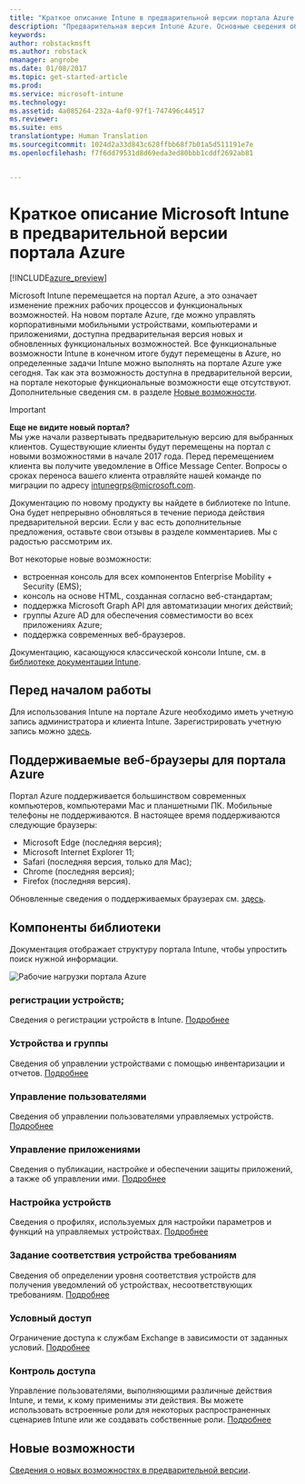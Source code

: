 ```yaml
---
title: "Краткое описание Intune в предварительной версии портала Azure | Предварительная версия Intune Azure | Документация Майкрософт"
description: "Предварительная версия Intune Azure. Основные сведения об Intune в предварительной версии портала Azure и об управлении устройствами с помощью Intune."
keywords: 
author: robstackmsft
ms.author: robstack
nmanager: angrobe
ms.date: 01/08/2017
ms.topic: get-started-article
ms.prod: 
ms.service: microsoft-intune
ms.technology: 
ms.assetid: 4a085264-232a-4af0-97f1-747496c44517
ms.reviewer: 
ms.suite: ems
translationtype: Human Translation
ms.sourcegitcommit: 1024d2a33d843c628ffbb68f7b01a5d511191e7e
ms.openlocfilehash: f7f6dd79531d8d69eda3ed80bbb1cddf2692ab81


---
```



# <a name="introduction-to-microsoft-intune-in-the-azure-portal-preview"></a>Краткое описание Microsoft Intune в предварительной версии портала Azure


[!INCLUDE[azure_preview](../includes/azure_preview.md)]

Microsoft Intune перемещается на портал Azure, а это означает изменение прежних рабочих процессов и функциональных возможностей.
На новом портале Azure, где можно управлять корпоративными мобильными устройствами, компьютерами и приложениями, доступна предварительная версия новых и обновленных функциональных возможностей.
Все функциональные возможности Intune в конечном итоге будут перемещены в Azure, но определенные задачи Intune можно выполнять на портале Azure уже сегодня. Так как эта возможность доступна в предварительной версии, на портале некоторые функциональные возможности еще отсутствуют. Дополнительные сведения см. в разделе [Новые возможности](#what's-new-in-the-preview).

> [!IMPORTANT]
> **Еще не видите новый портал?**<br>
> Мы уже начали развертывать предварительную версию для выбранных клиентов. Существующие клиенты будут перемещены на портал с новыми возможностями в начале 2017 года. Перед перемещением клиента вы получите уведомление в Office Message Center. Вопросы о сроках переноса вашего клиента отравляйте нашей команде по миграции по адресу [intunegrps@microsoft.com](mailto:intunegrps@microsoft.com).


Документацию по новому продукту вы найдете в библиотеке по Intune. Она будет непрерывно обновляться в течение периода действия предварительной версии. Если у вас есть дополнительные предложения, оставьте свои отзывы в разделе комментариев. Мы с радостью рассмотрим их.

<!--- You can view the new Intune technical preview console in Azure at [portal.azure.com]. --->

Вот некоторые новые возможности:

- встроенная консоль для всех компонентов Enterprise Mobility + Security (EMS);
- консоль на основе HTML, созданная согласно веб-стандартам;
- поддержка Microsoft Graph API для автоматизации многих действий;
- группы Azure AD для обеспечения совместимости во всех приложениях Azure;
- поддержка современных веб-браузеров.

Документацию, касающуюся классической консоли Intune, см. в [библиотеке документации Intune](https://docs.microsoft.com/en-us/intune/).

## <a name="before-you-start"></a>Перед началом работы

Для использования Intune на портале Azure необходимо иметь учетную запись администратора и клиента Intune. Зарегистрировать учетную запись можно [здесь](https://portal.office.com/Signup/Signup.aspx?OfferId=40BE278A-DFD1-470a-9EF7-9F2596EA7FF9&dl=INTUNE_A&ali=1#0%20).

## <a name="supported-web-browsers-for-the-azure-portal"></a>Поддерживаемые веб-браузеры для портала Azure

Портал Azure поддерживается большинством современных компьютеров, компьютерами Mac и планшетными ПК. Мобильные телефоны не поддерживаются.
В настоящее время поддерживаются следующие браузеры:

- Microsoft Edge (последняя версия);
- Microsoft Internet Explorer 11;
- Safari (последняя версия, только для Mac);
- Chrome (последняя версия);
- Firefox (последняя версия).

Обновленные сведения о поддерживаемых браузерах см. [здесь](https://docs.microsoft.com/azure/azure-preview-portal-supported-browsers-devices).

## <a name="whats-in-this-library"></a>Компоненты библиотеки

Документация отображает структуру портала Intune, чтобы упростить поиск нужной информации.

![Рабочие нагрузки портала Azure](./media/azure-portal-workloads.png)

<!--- ### Plan and design
Information to help you plan and design your Intune environment.
[Read more](/intune-azure/plan-and-design/get-started) --->
### <a name="enroll-devices"></a>регистрации устройств;
Сведения о регистрации устройств в Intune.
[Подробнее](/intune-azure/enroll-devices/what-is)
### <a name="devices--groups"></a>Устройства и группы
Сведения об управлении устройствами с помощью инвентаризации и отчетов.
[Подробнее](/intune-azure/manage-devices/what-is)
### <a name="manage-users"></a>Управление пользователями
Сведения об управлении пользователями управляемых устройств.
[Подробнее](/intune-azure/manage-users/what-is)
### <a name="manage-apps"></a>Управление приложениями
Сведения о публикации, настройке и обеспечении защиты приложений, а также об управлении ими.
[Подробнее](/intune-azure/manage-apps/what-is-app-management)
### <a name="configure-devices"></a>Настройка устройств
Сведения о профилях, используемых для настройки параметров и функций на управляемых устройствах.
[Подробнее](/intune-azure/configure-devices/what-are-device-profiles)
### <a name="set-device-compliance"></a>Задание соответствия устройства требованиям
Сведения об определении уровня соответствия устройств для получения уведомлений об устройствах, несоответствующих требованиям. [Подробнее](/intune-azure/set-device-compliance/what-is-device-compliance)
### <a name="conditional-access"></a>Условный доступ
Ограничение доступа к службам Exchange в зависимости от заданных условий.
[Подробнее](/intune-azure/conditional-access/what-is-conditional-access)
### <a name="access-control"></a>Контроль доступа
Управление пользователями, выполняющими различные действия Intune, и теми, к кому применимы эти действия. Вы можете использовать встроенные роли для некоторых распространенных сценариев Intune или же создавать собственные роли.
[Подробнее](/intune-azure/access-control/role-based-access-control)


## <a name="whats-new"></a>Новые возможности

[Сведения о новых возможностях в предварительной версии](/intune-azure/introduction/whats-new).


<!--HONumber=Feb17_HO1-->


